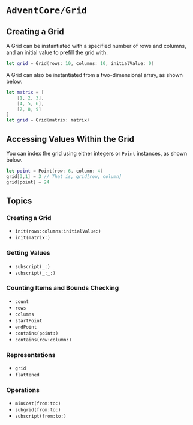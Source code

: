 # ``AdventCore/Grid``

## Creating a Grid
A Grid can be instantiated with a specified number of rows and columns, and an initial value to prefill the grid with.

```swift
let grid = Grid(rows: 10, columns: 10, initialValue: 0)
```

A Grid can also be instantiated from a two-dimensional array, as shown below.

```swift
let matrix = [
    [1, 2, 3],
    [4, 5, 6],
    [7, 8, 9]
]
let grid = Grid(matrix: matrix)
```

## Accessing Values Within the Grid
You can index the grid using either integers or ``Point`` instances, as shown below.

```swift
let point = Point(row: 6, column: 4)
grid[3,1] = 3 // That is, grid[row, column]
grid[point] = 24
```

## Topics

### Creating a Grid

- ``init(rows:columns:initialValue:)``
- ``init(matrix:)``

### Getting Values
- ``subscript(_:)``
- ``subscript(_:_:)``

### Counting Items and Bounds Checking
- ``count``
- ``rows``
- ``columns``
- ``startPoint``
- ``endPoint``
- ``contains(point:)``
- ``contains(row:column:)``

### Representations
- ``grid``
- ``flattened``

### Operations
- ``minCost(from:to:)``
- ``subgrid(from:to:)``
- ``subscript(from:to:)``

